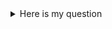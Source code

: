 <details>
  <summary>Here is my question</summary>
  Here is my summary.
  
  However, _markdown usually doesn't directly work_, however, we it will be **fixed by us** during the conversion.
</details>
